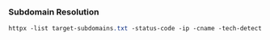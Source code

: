 

### Subdomain Resolution
```CSS
httpx -list target-subdomains.txt -status-code -ip -cname -tech-detect --threads 25 -rate-limit 50 -delay 100ms -timeout 10 -resolvers resolvers.txt -output target-subdomains.httpx
```
